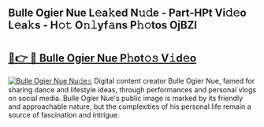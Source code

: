 ## Bulle Ogier Nue L𝚎a𝚔ed N𝚞𝚍e - Part-HPt Vi𝚍𝚎o L𝚎a𝚔s - H𝚘𝚝 O𝚗𝚕yf𝚊ns P𝚑𝚘tos OjBZl

# <h2><a href="http://kf9dc41.oniu.top/?m=Bulle+Ogier+Nue">🔗👉 🔴 Bulle Ogier Nue P𝚑ot𝚘𝚜 V𝚒d𝚎o</a></h2>

[![Bulle Ogier Nue Nu𝚍e𝚜](https://i.imgur.com/0qMVB7G.gif)](http://kf9dc41.oniu.top/?m=Bulle+Ogier+Nue)
Digital content creator Bulle Ogier Nue, famed for sharing dance and lifestyle ideas, through performances and personal vlogs on social media. Bulle Ogier Nue's public image is marked by its friendly and approachable nature, but the complexities of his personal life remain a source of fascination and intrigue.  
